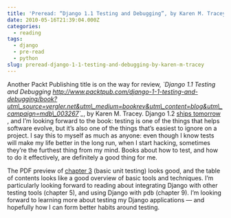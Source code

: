 ```yaml
---
title: 'Preread: “Django 1.1 Testing and Debugging”, by Karen M. Tracey'
date: 2010-05-16T21:39:04.000Z
categories:
  - reading
tags:
  - django
  - pre-read
  - python
slug: preread-django-1-1-testing-and-debugging-by-karen-m-tracey
---
```

Another Packt Publishing title is on the way for review, _\`Django 1.1 Testing and Debugging <http://www.packtpub.com/django-1-1-testing-and-debugging/book?utm\_source=yergler.net&utm\_medium=bookrev&utm\_content=blog&utm\_campaign=mdb\_003267>\`\__, by Karen M. Tracey. Django 1.2 [ships tomorrow][1] , and I’m looking forward to the book: testing is one of the things that helps software evolve, but it’s also one of the things that’s easiest to ignore on a project. I say this to myself as much as anyone: even though I know tests will make my life better in the long run, when I start hacking, sometimes they’re the furthest thing from my mind. Books about how to test, and how to do it effectively, are definitely a good thing for me.

The <span class="caps">PDF</span> preview of [chapter 3][2]  (basic unit testing) looks good, and the table of contents looks like a good overview of basic tools and techniques. I’m particularly looking forward to reading about integrating Django with other testing tools (chapter 5), and using Django with <tt class="docutils literal">pdb</tt> (chapter 9). I’m looking forward to learning more about testing my Django applications — and hopefully how I can form better habits around testing.



 [1]: http://www.djangoproject.com/weblog/2010/may/15/release-schedule/
 [2]: https://www.packtpub.com/sites/default/files/7566_Django%201.1%20Testing%20and%20Debugging_SampleChapter_1.pdf
